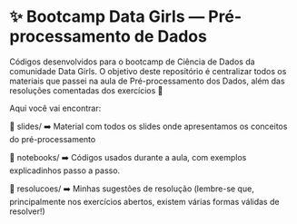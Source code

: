 # ✨ Bootcamp Data Girls — Pré-processamento de Dados
Códigos desenvolvidos para o bootcamp de Ciência de Dados da comunidade Data Girls.
O objetivo deste repositório é centralizar todos os materiais que passei na aula de Pré-processamento dos Dados, além das resoluções comentadas dos exercícios 🌸

Aqui você vai encontrar:

📁 slides/
➡️ Material com todos os slides onde apresentamos os conceitos do pré-processamento

📁 notebooks/
➡️ Códigos usados durante a aula, com exemplos explicadinhos passo a passo.

📁 resolucoes/
➡️ Minhas sugestões de resolução (lembre-se que, principalmente nos exercícios abertos, existem várias formas válidas de resolver!)
